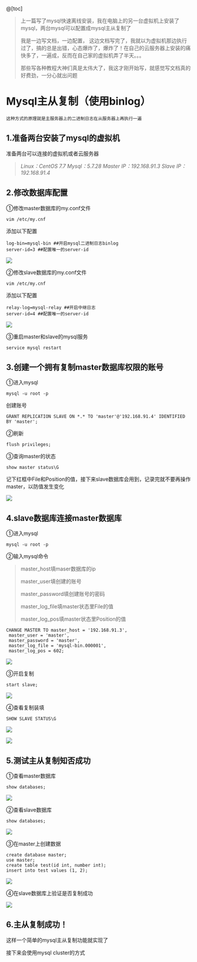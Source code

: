 @[toc]
> 上一篇写了mysql快速离线安装，我在电脑上的另一台虚拟机上安装了mysql，两台mysql可以配置成mysql主从复制了
>
> 我是一边写文档，一边配置， 这边文档写完了，我就以为虚拟机那边执行过了，搞的总是出错，心态爆炸了，爆炸了！在自己的云服务器上安装的痛快多了，一遍成，反而在自己家的虚拟机弄了半天。。。
>
> 那些写各种教程大神们真是太伟大了，我这才刚开始写，就感觉写文档真的好费劲，一分心就出问题



# Mysql主从复制（使用binlog）
```
这种方式的原理就是主服务器上的二进制日志在从服务器上再执行一遍
```



## 1.准备两台安装了mysql的虚拟机

准备两台可以连接的虚拟机或者云服务器

> *Linux：CentOS 7.7*
> *Mysql：5.7.28*
> *Master IP：192.168.91.3*
> *Slave IP：192.168.91.4*



## 2.修改数据库配置

①修改master数据库的my.conf文件

```shell
vim /etc/my.cnf
```

添加以下配置

```shell
log-bin=mysql-bin ##开启mysql二进制日志binlog
server-id=3 ##配置唯一的server-id 
```

![](E:\Project\md\image\master配置.jpg)

②修改slave数据库的my.conf文件

```shell
vim /etc/my.cnf
```

添加以下配置

```shell
relay-log=mysql-relay ##开启中继日志
server-id=4 ##配置唯一的server-id
```

![](E:\Project\md\image\slave配置.jpg)

③重启master和slave的mysql服务

```shell
service mysql restart
```



## 3.创建一个拥有复制master数据库权限的账号

①进入mysql

```shell
mysql -u root -p
```

创建账号

```mysql
GRANT REPLICATION SLAVE ON *.* TO 'master'@'192.168.91.4' IDENTIFIED BY 'master';
```

②刷新

```mysql
flush privileges;
```

③查询master的状态

```mysql
show master status\G
```

记下红框中File和Position的值，接下来slave数据库会用到，记录完就不要再操作master，以防值发生变化

![](E:\Project\md\image\master状态.jpg)



## 4.slave数据库连接master数据库

①进入mysql

```
mysql -u root -p
```

②输入mysql命令

> master_host填maser数据库的ip
>
> master_user填创建的账号
>
> master_password填创建账号的密码
>
> master_log_file填master状态里File的值
>
> master_log_pos填master状态里Position的值

```mysql
CHANGE MASTER TO master_host = '192.168.91.3',
 master_user = 'master',
 master_password = 'master',
 master_log_file = 'mysql-bin.000001',
 master_log_pos = 602;
```

![](E:\Project\md\image\salve连接master.jpg)

③开启复制

```mysql
start slave;
```

![](E:\Project\md\image\开启复制.jpg)

④查看复制装填

```mysql
SHOW SLAVE STATUS\G
```

![](E:\Project\md\image\slave状态1.jpg)

![](E:\Project\md\image\slave状态2.jpg)



## 5.测试主从复制知否成功

①查看master数据库

```mysql
show databases;
```

![](E:\Project\md\image\master数据库.jpg)

②查看slave数据库

```mysql
show databases;
```

![](E:\Project\md\image\salve数据库.jpg)

③在master上创建数据

```mysql
create database master;
use master;
create table test(id int, number int);
insert into test values (1, 2);
```

![](E:\Project\md\image\master插入数据.jpg)

④在slave数据库上验证是否复制成功

![](E:\Project\md\image\从数据库验证.jpg)



## 6.主从复制成功！

这样一个简单的mysql主从复制功能就实现了

接下来会使用mysql cluster的方式
